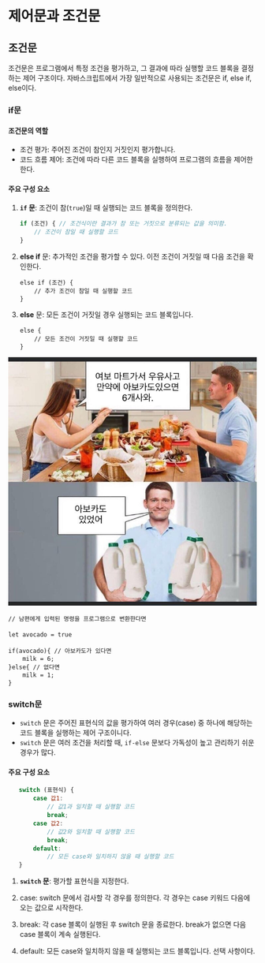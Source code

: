 # 제어문과 조건문

## 조건문
조건문은 프로그램에서 특정 조건을 평가하고, 그 결과에 따라 실행할 코드 블록을 결정하는 제어 구조이다. 자바스크립트에서 가장 일반적으로 사용되는 조건문은 if, else if, else이다.

### if문 
#### 조건문의 역할

- 조건 평가: 주어진 조건이 참인지 거짓인지 평가합니다.
- 코드 흐름 제어: 조건에 따라 다른 코드 블록을 실행하여 프로그램의 흐름을 제어한한다.

#### 주요 구성 요소
1. **`if` 문**: 조건이 참(`true`)일 때 실행되는 코드 블록을 정의한다.
   ```javascript
   if (조건) { // 조건식이란 결과가 참 또는 거짓으로 분류되는 값을 의미함.
       // 조건이 참일 때 실행할 코드
   }
   ```
2. **else if** 문: 추가적인 조건을 평가할 수 있다. 이전 조건이 거짓일 때 다음 조건을 확인한다.
    ```
    else if (조건) {
        // 추가 조건이 참일 때 실행할 코드
    }
    ```

3. **else** 문: 모든 조건이 거짓일 경우 실행되는 코드 블록입니다.

    ```
    else {
        // 모든 조건이 거짓일 때 실행할 코드
    }
    ```

<img src="../00_img/조건문.jpg"/>

```
// 남편에게 입력된 명령을 프로그램으로 변환한다면

let avocado = true

if(avocado){ // 아보카도가 있다면
    milk = 6;
}else{ // 없다면
    milk = 1;
}
```


### switch문
- `switch` 문은 주어진 표현식의 값을 평가하여 여러 경우(case) 중 하나에 해당하는 코드 블록을 실행하는 제어 구조이니다.
- `switch` 문은 여러 조건을 처리할 때, `if-else` 문보다 가독성이 높고 관리하기 쉬운 경우가 많다.

#### 주요 구성 요소
```javascript
   switch (표현식) {
       case 값1:
           // 값1과 일치할 때 실행할 코드
           break;
       case 값2:
           // 값2와 일치할 때 실행할 코드
           break;
       default:
           // 모든 case와 일치하지 않을 때 실행할 코드
   }
```

1. **`switch` 문**: 평가할 표현식을 지정한다.
2. case: switch 문에서 검사할 각 경우를 정의한다. 각 경우는 case 키워드 다음에 오는 값으로 시작한다.

3. break: 각 case 블록이 실행된 후 switch 문을 종료한다. break가 없으면 다음 case 블록이 계속 실행된다.
4. default: 모든 case와 일치하지 않을 때 실행되는 코드 블록입니다. 선택 사항이다.
